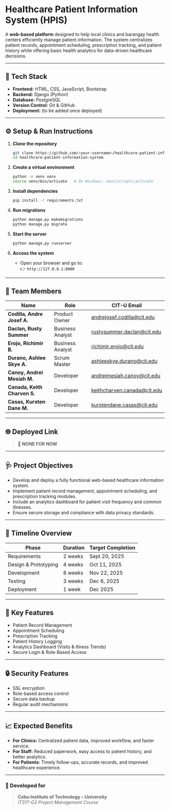 # Healthcare Patient Information System (HPIS)

A **web-based platform** designed to help local clinics and barangay health centers efficiently manage patient information. The system centralizes patient records, appointment scheduling, prescription tracking, and patient history while offering basic health analytics for data-driven healthcare decisions.

---

## 🧩 Tech Stack

- **Frontend:** HTML, CSS, JavaScript, Bootstrap  
- **Backend:** Django (Python)  
- **Database:** PostgreSQL  
- **Version Control:** Git & GitHub  
- **Deployment:** (to be added once deployed)  

---

## ⚙️ Setup & Run Instructions

1. **Clone the repository**
   ```bash
   git clone https://github.com/<your-username>/healthcare-patient-information-system.git
   cd healthcare-patient-information-system
   ```

2. **Create a virtual environment**
   ```bash
   python -m venv venv
   source venv/bin/activate   # On Windows: venv\Scripts\activate
   ```

3. **Install dependencies**
   ```bash
   pip install -r requirements.txt
   ```

4. **Run migrations**
   ```bash
   python manage.py makemigrations
   python manage.py migrate
   ```

5. **Start the server**
   ```bash
   python manage.py runserver
   ```

6. **Access the system**
   - Open your browser and go to:  
     👉 `http://127.0.0.1:8000`

---

## 👥 Team Members

| Name | Role | CIT-U Email |
|------|------|--------------|
| **Codilla, Andre Josef A.** | Product Owner | andrejosef.codilla@cit.edu |
| **Daclan, Rusty Summer** | Business Analyst | rustysummer.daclan@cit.edu |
| **Erojo, Richimir B.** | Business Analyst | richimir.erojo@cit.edu |
| **Durano, Ashlee Skye A.** | Scrum Master | ashleeskye.durano@cit.edu |
| **Canoy, Andrei Mesiah M.** | Developer | andreimesiah.canoy@cit.edu |
| **Canada, Keith Charven S.** | Developer | keithcharven.canada@cit.edu |
| **Casas, Kursten Dane M.** | Developer | kurstendane.casas@cit.edu |

---

## 🌐 Deployed Link

> 🔗 **NONE FOR NOW**

---

## 🩺 Project Objectives

- Develop and deploy a fully functional web-based healthcare information system.  
- Implement patient record management, appointment scheduling, and prescription tracking modules.  
- Include an analytics dashboard for patient visit frequency and common illnesses.  
- Ensure secure storage and compliance with data privacy standards.

---

## 📅 Timeline Overview

| Phase | Duration | Target Completion |
|--------|-----------|-------------------|
| Requirements | 2 weeks | Sept 20, 2025 |
| Design & Prototyping | 4 weeks | Oct 11, 2025 |
| Development | 8 weeks | Nov 22, 2025 |
| Testing | 3 weeks | Dec 6, 2025 |
| Deployment | 1 week | Dec 2025 |

---

## 🧠 Key Features

- Patient Record Management  
- Appointment Scheduling  
- Prescription Tracking  
- Patient History Logging  
- Analytics Dashboard (Visits & Illness Trends)  
- Secure Login & Role-Based Access  

---

## 🔒 Security Features

- SSL encryption  
- Role-based access control  
- Secure data backup  
- Regular audit mechanisms  

---

## 📈 Expected Benefits

- **For Clinics:** Centralized patient data, improved workflow, and faster service.  
- **For Staff:** Reduced paperwork, easy access to patient history, and better analytics.  
- **For Patients:** Timely follow-ups, accurate records, and improved healthcare experience.  

---

### 🏫 Developed for
> **Cebu Institute of Technology – University**  
> *IT317-G2 Project Management Course*
